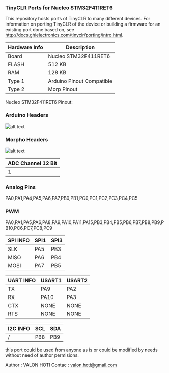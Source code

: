 ### TinyCLR Ports for Nucleo STM32F411RET6 

This repository hosts ports of TinyCLR to many different devices. 
For information on porting TinyCLR of the device or building a firmware for an existing port done based on, see http://docs.ghielectronics.com/tinyclr/porting/intro.html.

|Hardware Info| Description|
|------|------|
|Board|Nucleo STM32F411RET6 |
|FLASH| 512 KB |
|RAM| 128 KB |
|Type 1|Arduino Pinout Compatible|
|Type 2|Morp Pinout|

Nucleo STM32F411RET6 Pinout:
### Arduino Headers 
![alt text](https://developer.mbed.org/media/uploads/bcostm/nucleo64_revc_f411re_mbed_pinout_v2_arduino.png "Arduino Headers")

### Morpho Headers 
![alt text]( https://developer.mbed.org/media/uploads/bcostm/nucleo64_revc_f411re_mbed_pinout_v2_morpho.png "Morpho Headers")

|ADC Channel 12 Bit|
|------|
|1|

### Analog Pins 
PA0,PA1,PA4,PA5,PA6,PA7,PB0,PB1,PC0,PC1,PC2,PC3,PC4,PC5 

### PWM
PA0,PA1,PA5,PA6,PA8,PA9,PA10,PA11,PA15,PB3,PB4,PB5,PB6,PB7,PB8,PB9,PB10,PC6,PC7,PC8,PC9 

| SPI INFO| SPI1| SPI3 |
|------|------|------|
|SLK   | PA5  | PB3 |
|MISO| PA6  | PB4 |
|MOSI| PA7  | PB5 | |


|UART INFO| USART1| USART2 |
|------|------|------|
|TX  | PA9  | PA2 | 
|RX| PA10  | PA3 | 
|CTX| NONE  | NONE |
|RTS| NONE  | NONE |

|I2C INFO| SCL| SDA |
|------|------|------|
| / | PB8  | PB9 |

this port could be used from anyone as is or could be modified by needs without need of author permisions.

Author : VALON HOTI
Contac : valon.hoti@gmail.com 
